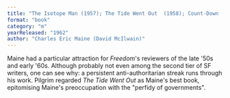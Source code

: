 ```yaml
---
title: "The Isotope Man (1957); The Tide Went Out  (1958); Count-Down (1959); Subterfuge (1959); The Darkest of Nights (1962)"
format: "book"
category: "m"
yearReleased: "1962"
author: "Charles Eric Maine (David McIlwain)"
---
```

Maine had a particular attraction for _Freedom_'s reviewers of the late '50s and early '60s. Although probably not even among the second tier of SF writers, one can see why: a persistent anti-authoritarian streak runs through his work.  Pilgrim regarded _The Tide Went Out_ as Maine's best book, epitomising  Maine's preoccupation with the "perfidy of governments".
